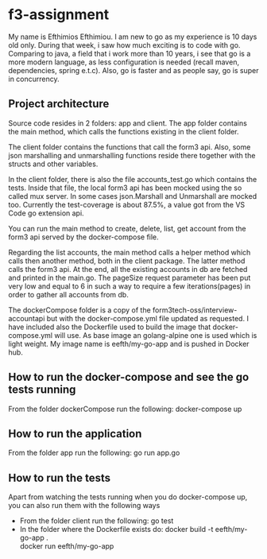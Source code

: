 # f3-assignment
My name is Efthimios Efthimiou. I am new to go as my experience is 10 days old only. During that week, i saw how much exciting is to code with go. 
Comparing to java, a field that i work more than 10 years, i see that go is a more modern language, as less configuration is needed (recall maven, dependencies, spring e.t.c).
Also, go is faster and as people say, go is super in concurrency.

## Project architecture
Source code resides in 2 folders: app and client. The app folder contains the main method, which calls the functions existing in the client folder.

The client folder contains the functions that call the form3 api. Also, some json marshalling and unmarshalling functions reside there together with the structs and other variables. 

In the client folder, there is also the file accounts_test.go which contains the tests. Inside that file, the local form3 api has been mocked using the so called mux server.
In some cases json.Marshall and Unmarshall are mocked too. Currently the test-coverage is about 87.5%, a value got from the VS Code go extension api.

You can run the main method to create, delete, list, get account from the form3 api served by the docker-compose file. 

Regarding the list accounts, the main method calls a helper method which calls then another method, both in the client package. The latter method calls the form3 api. At the end, all the existing accounts in db are fetched and printed in the main.go. The pageSize request parameter has been put very low and equal to 6 in such a way to require a few iterations(pages) in order to gather all accounts from db.

The dockerCompose folder is a copy of the form3tech-oss/interview-accountapi but with the docker-compose.yml file updated as requested.
I have included also the Dockerfile used to build the image that docker-compose.yml will use. As base image an golang-alpine one is used which is light weight. My image name is eefth/my-go-app and is pushed in Docker hub.

## How to run the docker-compose and see the go tests running
From the folder dockerCompose run the following: docker-compose up

## How to run the application
From the folder app run the following: go run app.go

## How to run the tests
Apart from watching the tests running when you do docker-compose up, you can also run them with the following ways
- From the folder client run the following: go test
- In the folder where the Dockerfile exists do:
docker build -t eefth/my-go-app . \
docker run eefth/my-go-app
